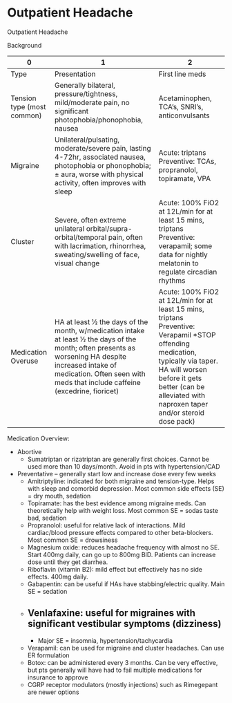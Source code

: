 # Outpatient Headache
 
Outpatient Headache

Background

| 0                          | 1                                                                                                                                                                                                                                  | 2                                                                                                                                                                                                                                        |
|----------------------------|------------------------------------------------------------------------------------------------------------------------------------------------------------------------------------------------------------------------------------|------------------------------------------------------------------------------------------------------------------------------------------------------------------------------------------------------------------------------------------|
| Type                       | Presentation                                                                                                                                                                                                                       | First line meds                                                                                                                                                                                                                          |
| Tension type (most common) | Generally bilateral, pressure/tightness, mild/moderate pain, no significant photophobia/phonophobia, nausea                                                                                                                        | Acetaminophen, TCA’s, SNRI’s, anticonvulsants                                                                                                                                                                                            |
| Migraine                   | Unilateral/pulsating, moderate/severe pain, lasting 4-72hr, associated nausea, photophobia or phonophobia; ± aura, worse with physical activity, often improves with sleep                                                         | Acute: triptans Preventive: TCAs, propranolol, topiramate, VPA                                                                                                                                                                           |
| Cluster                    | Severe, often extreme unilateral orbital/supra-orbital/temporal pain, often with lacrimation, rhinorrhea, sweating/swelling of face, visual change                                                                                 | Acute: 100% FiO2 at 12L/min for at least 15 mins, triptans Preventive: verapamil; some data for nightly melatonin to regulate circadian rhythms                                                                                          |
| Medication Overuse         | HA at least ½ the days of the month, w/medication intake at least ½ the days of the month; often presents as worsening HA despite increased intake of medication. Often seen with meds that include caffeine (excedrine, fioricet) | Acute: 100% FiO2 at 12L/min for at least 15 mins, triptans Preventive: Verapamil \*STOP offending medication, typically via taper. HA will worsen before it gets better (can be alleviated with naproxen taper and/or steroid dose pack) |

Medication Overview:

-   Abortive
    -   Sumatriptan or rizatriptan are generally first choices. Cannot
        be used more than 10 days/month. Avoid in pts with
        hypertension/CAD
-   Preventative – generally start low and increase dose every few weeks
    -   Amitriptyline: indicated for both migraine and tension-type.
        Helps with sleep and comorbid depression. Most common side
        effects (SE) = dry mouth, sedation
    -   Topiramate: has the best evidence among migraine meds. Can
        theoretically help with weight loss. Most common SE = sodas
        taste bad, sedation
    -   Propranolol: useful for relative lack of interactions. Mild
        cardiac/blood pressure effects compared to other beta-blockers.
        Most common SE = drowsiness
    -   Magnesium oxide: reduces headache frequency with almost no SE.
        Start 400mg daily, can go up to 800mg BID. Patients can increase
        dose until they get diarrhea.
    -   Riboflavin (vitamin B2): mild effect but effectively has no side
        effects. 400mg daily.
    -   Gabapentin: can be useful if HAs have stabbing/electric quality.
        Main SE = sedation
    -   Venlafaxine: useful for migraines with significant vestibular
        symptoms (dizziness)
        -   
        -   Major
            SE = insomnia, hypertension/tachycardia
    -   Verapamil: can be used for migraine and cluster headaches. Can
        use ER formulation
    -   Botox: can be administered every 3 months. Can be very
        effective, but pts generally will have had to fail multiple
        medications for insurance to approve
    -   CGRP receptor modulators (mostly injections) such as Rimegepant
        are newer options
